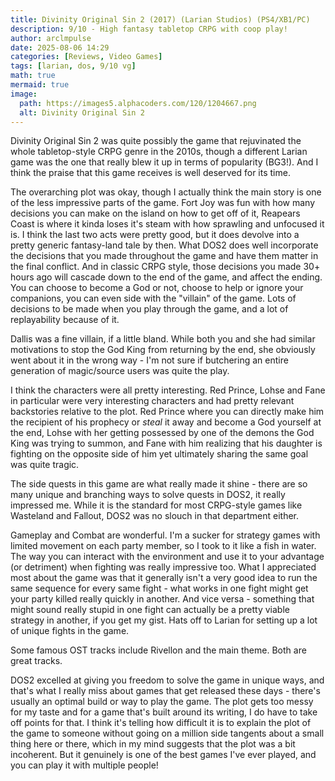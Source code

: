```yaml
---
title: Divinity Original Sin 2 (2017) (Larian Studios) (PS4/XB1/PC)
description: 9/10 - High fantasy tabletop CRPG with coop play!
author: arclmpulse
date: 2025-08-06 14:29
categories: [Reviews, Video Games]
tags: [larian, dos, 9/10 vg]
math: true
mermaid: true
image:
  path: https://images5.alphacoders.com/120/1204667.png
  alt: Divinity Original Sin 2
---
```


Divinity Original Sin 2 was quite possibly the game that rejuvinated the whole tabletop-style CRPG genre in the 2010s, though a different Larian game was the one that really blew it up in terms of popularity (BG3!). And I think the praise that this game receives is well deserved for its time.

The overarching plot was okay, though I actually think the main story is one of the less impressive parts of the game. Fort Joy was fun with how many decisions you can make on the island on how to get off of it, Reapears Coast is where it kinda loses it's steam with how sprawling and unfocused it is. I think the last two acts were pretty good, but it does devolve into a pretty generic fantasy-land tale by then. What DOS2 does well incorporate the decisions that you made throughout the game and have them matter in the final conflict. And in classic CRPG style, those decisions you made 30+ hours ago will cascade down to the end of the game, and affect the ending. You can choose to become a God or not, choose to help or ignore your companions, you can even side with the "villain" of the game. Lots of decisions to be made when you play through the game, and a lot of replayability because of it.

Dallis was a fine villain, if a little bland. While both you and she had similar motivations to stop the God King from returning by the end, she obviously went about it in the wrong way - I'm not sure if butchering an entire generation of magic/source users was quite the play.

I think the characters were all pretty interesting. Red Prince, Lohse and Fane in particular were very interesting characters and had pretty relevant backstories relative to the plot. Red Prince where you can directly make him the recipient of his prophecy or _steal_ it away and become a God yourself at the end, Lohse with her getting possessed by one of the demons the God King was trying to summon, and Fane with him realizing that his daughter is fighting on the opposite side of him yet ultimately sharing the same goal was quite tragic.

The side quests in this game are what really made it shine - there are so many unique and branching ways to solve quests in DOS2, it really impressed me. While it is the standard for most CRPG-style games like Wasteland and Fallout, DOS2 was no slouch in that department either.

Gameplay and Combat are wonderful. I'm a sucker for strategy games with limited movement on each party member, so I took to it like a fish in water. The way you can interact with the environment and use it to your advantage (or detriment) when fighting was really impressive too. What I appreciated most about the game was that it generally isn't a very good idea to run the same sequence for every same fight - what works in one fight might get your party killed really quickly in another. And vice versa - something that might sound really stupid in one fight can actually be a pretty viable strategy in another, if you get my gist. Hats off to Larian for setting up a lot of unique fights in the game.

Some famous OST tracks include Rivellon and the main theme. Both are great tracks.

DOS2 excelled at giving you freedom to solve the game in unique ways, and that's what I really miss about games that get released these days - there's usually an optimal build or way to play the game. The plot gets too messy for my taste and for a game that's built around its writing, I do have to take off points for that. I think it's telling how difficult it is to explain the plot of the game to someone without going on a million side tangents about a small thing here or there, which in my mind suggests that the plot was a bit incoherent. But it genuinely is one of the best games I've ever played, and you can play it with multiple people!
